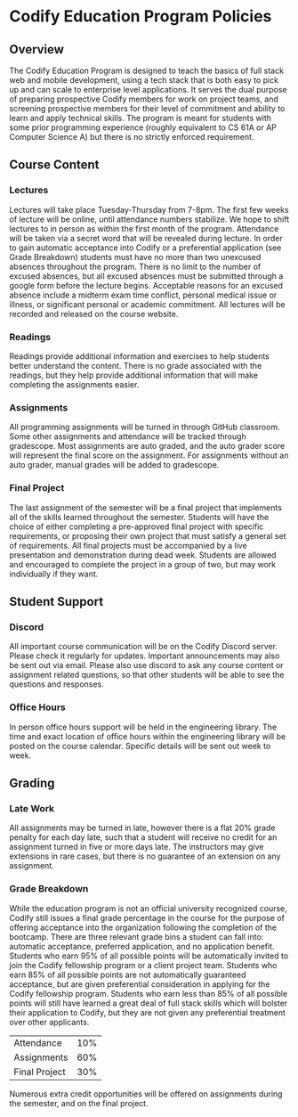 # Codify Education Program Policies

## Overview

The Codify Education Program is designed to teach the basics of full stack web and mobile development, using a tech stack that is both easy to pick up and can scale to enterprise level applications. It serves the dual purpose of preparing prospective Codify members for work on project teams, and screening prospective members for their level of commitment and ability to learn and apply technical skills. The program is meant for students with some prior programming experience (roughly equivalent to CS 61A or AP Computer Science A) but there is no strictly enforced requirement.

## Course Content

### Lectures

Lectures will take place Tuesday-Thursday from 7-8pm. The first few weeks of lecture will be online, until attendance numbers stabilize. We hope to shift lectures to in person as within the first month of the program. Attendance will be taken via a secret word that will be revealed during lecture. In order to gain automatic acceptance into Codify or a preferential application (see Grade Breakdown) students must have no more than two unexcused absences throughout the program. There is no limit to the number of excused absences, but all excused absences must be submitted through a google form before the lecture begins. Acceptable reasons for an excused absence include a midterm exam time conflict, personal medical issue or illness, or significant personal or academic commitment. All lectures will be recorded and released on the course website.

### Readings

Readings provide additional information and exercises to help students better understand the content. There is no grade associated with the readings, but they help provide additional information that will make completing the assignments easier.

### Assignments

All programming assignments will be turned in through GitHub classroom. Some other assignments and attendance will be tracked through gradescope. Most assignments are auto graded, and the auto grader score will represent the final score on the assignment. For assignments without an auto grader, manual grades will be added to gradescope.

### Final Project

The last assignment of the semester will be a final project that implements all of the skills learned throughout the semester. Students will have the choice of either completing a pre-approved final project with specific requirements, or proposing their own project that must satisfy a general set of requirements. All final projects must be accompanied by a live presentation and demonstration during dead week. Students are allowed and encouraged to complete the project in a group of two, but may work individually if they want.

## Student Support

### Discord

All important course communication will be on the Codify Discord server. Please check it regularly for updates. Important announcements may also be sent out via email. Please also use discord to ask any course content or assignment related questions, so that other students will be able to see the questions and responses.

### Office Hours

In person office hours support will be held in the engineering library. The time and exact location of office hours within the engineering library will be posted on the course calendar. Specific details will be sent out week to week.

## Grading

### Late Work

All assignments may be turned in late, however there is a flat 20% grade penalty for each day late, such that a student will receive no credit for an assignment turned in five or more days late. The instructors may give extensions in rare cases, but there is no guarantee of an extension on any assignment.

### Grade Breakdown

While the education program is not an official university recognized course, Codify still issues a final grade percentage in the course for the purpose of offering acceptance into the organization following the completion of the bootcamp. There are three relevant grade bins a student can fall into: automatic acceptance, preferred application, and no application benefit. Students who earn 95% of all possible points will be automatically invited to join the Codify fellowship program or a client project team. Students who earn 85% of all possible points are not automatically guaranteed acceptance, but are given preferential consideration in applying for the Codify fellowship program. Students who earn less than 85% of all possible points will still have learned a great deal of full stack skills which will bolster their application to Codify, but they are not given any preferential treatment over other applicants.

<table>
  <tr>
   <td>Attendance
   </td>
   <td>10%
   </td>
  </tr>
  <tr>
   <td>Assignments
   </td>
   <td>60%
   </td>
  </tr>
  <tr>
   <td>Final Project
   </td>
   <td>30%
   </td>
  </tr>
</table>

Numerous extra credit opportunities will be offered on assignments during the semester, and on the final project.
